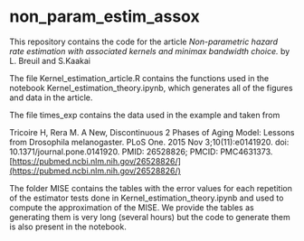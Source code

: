 # non_param_estim_assox

This repository contains the code for the article *Non-parametric hazard rate estimation with associated kernels
and minimax bandwidth choice.* by L. Breuil and S.Kaakai

The file Kernel_estimation_article.R contains the functions used in the notebook Kernel_estimation_theory.ipynb, which generates all of the figures and data in the article. 

The file times_exp contains the data used in the example and taken from

Tricoire H, Rera M. A New, Discontinuous 2 Phases of Aging Model: Lessons from Drosophila melanogaster. PLoS One. 2015 Nov 3;10(11):e0141920. doi: 10.1371/journal.pone.0141920. PMID: 26528826; PMCID: PMC4631373. 
[https://pubmed.ncbi.nlm.nih.gov/26528826/](https://pubmed.ncbi.nlm.nih.gov/26528826/)

The folder MISE contains the tables with the error values for each repetition of the estimator tests done in Kernel_estimation_theory.ipynb and used to compute the approximation of the MISE. We provide the tables as generating them is very long (several hours)
but the code to generate them is also present in the notebook. 
